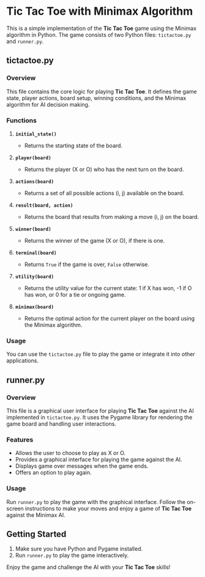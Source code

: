 # Tic Tac Toe with Minimax Algorithm

This is a simple implementation of the **Tic Tac Toe** game using the Minimax algorithm in Python. The game consists of two Python files: `tictactoe.py` and `runner.py`.

## tictactoe.py

### Overview

This file contains the core logic for playing **Tic Tac Toe**. It defines the game state, player actions, board setup, winning conditions, and the Minimax algorithm for AI decision making.

### Functions

1. **`initial_state()`**
   - Returns the starting state of the board.

2. **`player(board)`**
   - Returns the player (X or O) who has the next turn on the board.

3. **`actions(board)`**
   - Returns a set of all possible actions (i, j) available on the board.

4. **`result(board, action)`**
   - Returns the board that results from making a move (i, j) on the board.

5. **`winner(board)`**
   - Returns the winner of the game (X or O), if there is one.

6. **`terminal(board)`**
   - Returns `True` if the game is over, `False` otherwise.

7. **`utility(board)`**
   - Returns the utility value for the current state: 1 if X has won, -1 if O has won, or 0 for a tie or ongoing game.

8. **`minimax(board)`**
   - Returns the optimal action for the current player on the board using the Minimax algorithm.

### Usage

You can use the `tictactoe.py` file to play the game or integrate it into other applications.

## runner.py

### Overview

This file is a graphical user interface for playing **Tic Tac Toe** against the AI implemented in `tictactoe.py`. It uses the Pygame library for rendering the game board and handling user interactions.

### Features

- Allows the user to choose to play as X or O.
- Provides a graphical interface for playing the game against the AI.
- Displays game over messages when the game ends.
- Offers an option to play again.

### Usage

Run `runner.py` to play the game with the graphical interface. Follow the on-screen instructions to make your moves and enjoy a game of **Tic Tac Toe** against the Minimax AI.

## Getting Started

1. Make sure you have Python and Pygame installed.
2. Run `runner.py` to play the game interactively.

Enjoy the game and challenge the AI with your **Tic Tac Toe** skills!

